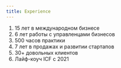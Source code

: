 ```yaml
---
title: Experience
---
```


1. 15 лет в международном бизнесе
2. 6 лет работы с управленцами бизнесов
3. 500 часов практики
4. 7 лет в продажах и развитии стартапов
5. 30+ довольных клиентов
6. Лайф-коуч ICF с 2021
